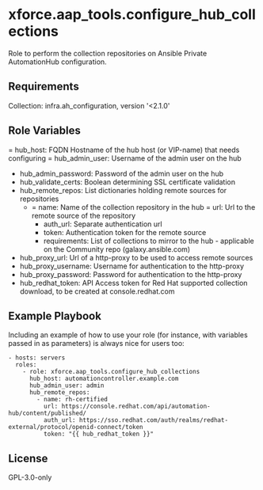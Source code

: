 xforce.aap_tools.configure_hub_collections
=========

Role to perform the collection repositories on Ansible Private AutomationHub configuration.

Requirements
------------

Collection: infra.ah_configuration, version '<2.1.0'

Role Variables
--------------

= hub_host: FQDN Hostname of the hub host (or VIP-name) that needs configuring
= hub_admin_user: Username of the admin user on the hub
- hub_admin_password: Password of the admin user on the hub
- hub_validate_certs: Boolean determining SSL certificate validation
- hub_remote_repos: List dictionaries holding remote sources for repositories
    - = name: Name of the collection repository in the hub
      = url: Url to the remote source of the repository
      - auth_url: Separate authentication url
      - token: Authentication token for the remote source
      - requirements: List of collections to mirror to the hub - applicable on the Community repo (galaxy.ansible.com)
- hub_proxy_url: Url of a http-proxy to be used to access remote sources
- hub_proxy_username: Username for authentication to the http-proxy
- hub_proxy_password: Password for authentication to the http-proxy
- hub_redhat_token: API Access token for Red Hat supported collection download, to be created at console.redhat.com


Example Playbook
----------------

Including an example of how to use your role (for instance, with variables passed in as parameters) is always nice for users too:

    - hosts: servers
      roles:
        - role: xforce.aap_tools.configure_hub_collections
          hub_host: automationcontroller.example.com
          hub_admin_user: admin
          hub_remote_repos:
            - name: rh-certified
              url: https://console.redhat.com/api/automation-hub/content/published/
              auth_url: https://sso.redhat.com/auth/realms/redhat-external/protocol/openid-connect/token
              token: "{{ hub_redhat_token }}"

License
-------

GPL-3.0-only
